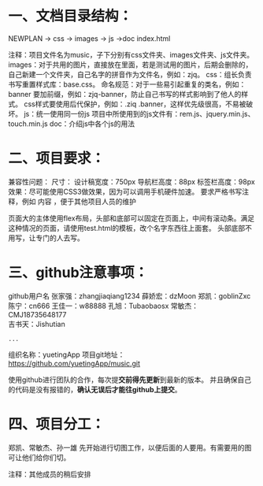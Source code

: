 # 一、文档目录结构： #
NEWPLAN
	-> css
	-> images
	-> js
	->doc
	index.html

注释：项目文件名为music，子下分别有css文件夹、images文件夹、js文件夹。
images：对于共用的图片，直接放在里面，若是测试用的图片，后期会删除的，自己新建一个文件夹，自己名字的拼音作为文件名，例如：zjq。
css：组长负责书写重置样式库：base.css。
	命名规范：对于一些易引起重复的类名，例如：banner 要加前缀，例如：zjq-banner，防止自己书写的样式影响到了他人的样式。
			css样式要使用后代保护，例如：.ziq .banner，这样优先级很高，不易被破坏。
js：统一使用同一份js
	项目中所使用到的js文件有：rem.js、jquery.min.js、touch.min.js
doc：介绍js中各个js的用法


# 二、项目要求： #
兼容性问题：
尺寸：
	设计稿宽度：750px
	导航栏高度：88px
	标签栏高度：98px
效果：尽可能使用CSS3做效果，因为可以调用手机硬件加速。
要求严格书写注释，例如 <!--banner start--> 内容 <!--banner end-->，便于其他项目人员的维护

页面大的主体使用flex布局，头部和底部可以固定在页面上，中间有滚动条。满足这种情况的页面，请使用test.html的模板，改个名字东西往上面套。
头部底部不用写，让专门的人去写。



# 三、github注意事项： #
github用户名
	张家强：zhangjiaqiang1234
	薛娇宏：dzMoon
	郑凯：goblinZxc
	陈宁：cn666
	王佳一：w88888
	孔旭：Tubaobaosx
	常敏杰：CMJ18735648177	
	吉书天：Jishutian

	...

组织名称：yuetingApp
项目git地址：https://github.com/yuetingApp/music.git

使用github进行团队的合作，每次提**交前得先更新**到最新的版本。
并且确保自己的代码是没有报错的，**确认无误后才能往github上提交**。



# 四、项目分工： #
郑凯、常敏杰、孙一雄 先开始进行切图工作，以便后面的人要用。有需要用的图可让他们给你们切。

注释：其他成员的稍后安排


		

